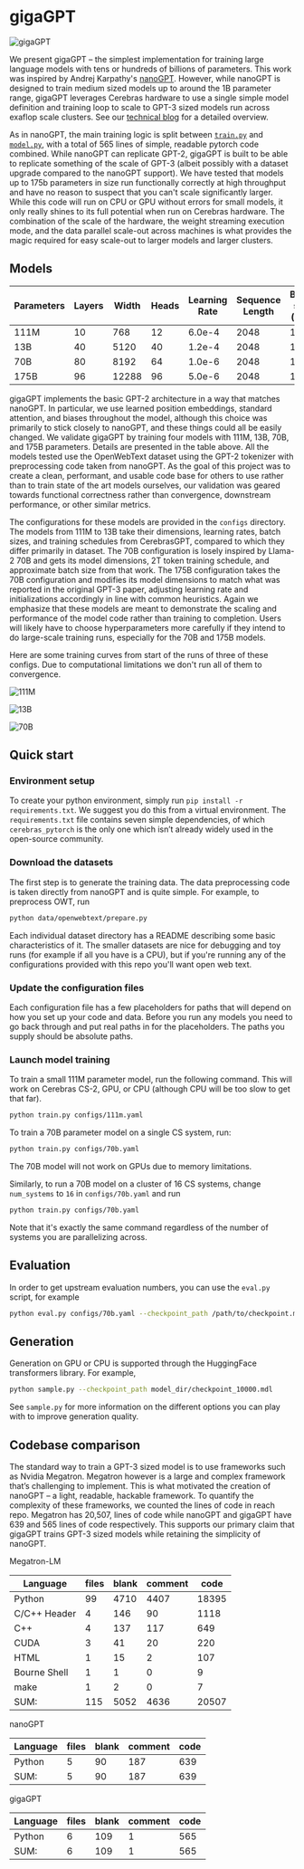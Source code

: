 # gigaGPT

![gigaGPT](assets/boats.png)

We present gigaGPT – the simplest implementation for training large language models with tens or hundreds of billions of parameters. This work was inspired by Andrej Karpathy's [nanoGPT](https://github.com/karpathy/nanoGPT/tree/master). However, while nanoGPT is designed to train medium sized models up to around the 1B parameter range, gigaGPT leverages Cerebras hardware to use a single simple model definition and training loop to scale to GPT-3 sized models run across exaflop scale clusters. See our [technical blog](https://www.cerebras.net/blog/gigaGPT) for a detailed overview.

As in nanoGPT, the main training logic is split between [`train.py`](./train.py) and [`model.py`](./model.py), with a total of 565 lines of simple, readable pytorch code combined. While nanoGPT can replicate GPT-2, gigaGPT is built to be able to replicate something of the scale of GPT-3 (albeit possibly with a dataset upgrade compared to the nanoGPT support). We have tested that models up to 175b parameters in size run functionally correctly at high throughput and have no reason to suspect that you can't scale significantly larger.
While this code will run on CPU or GPU without errors for small models, it only really shines to its full potential when run on Cerebras hardware. The combination of the scale of the hardware, the weight streaming execution mode, and the data parallel scale-out across machines is what provides the magic required for easy scale-out to larger models and larger clusters.

## Models

| Parameters | Layers | Width | Heads | Learning Rate | Sequence Length | Batch size (seq) |
| ---------- | ------ | ----- | ----- | ------------- | --------------- | ---------------- |
| 111M       | 10     | 768   | 12    | 6.0e-4        | 2048            | 120              |
| 13B        | 40     | 5120  | 40    | 1.2e-4        | 2048            | 1080             |
| 70B        | 80     | 8192  | 64    | 1.0e-6        | 2048            | 1472             |
| 175B       | 96     | 12288 | 96    | 5.0e-6        | 2048            | 1472             |

gigaGPT implements the basic GPT-2 architecture in a way that matches nanoGPT. In particular, we use learned position embeddings, standard attention, and biases throughout the model, although this choice was primarily to stick closely to nanoGPT, and these things could all be easily changed. We validate gigaGPT by training four models with 111M, 13B, 70B, and 175B parameters. Details are presented in the table above. All the models tested use the OpenWebText dataset using the GPT-2 tokenizer with preprocessing code taken from nanoGPT. As the goal of this project was to create a clean, performant, and usable code base for others to use rather than to train state of the art models ourselves, our validation was geared towards functional correctness rather than convergence, downstream performance, or other similar metrics.

The configurations for these models are provided in the `configs` directory. The models from 111M to 13B take their dimensions, learning rates, batch sizes, and training schedules from CerebrasGPT, compared to which they differ primarily in dataset. The 70B configuration is losely inspired by Llama-2 70B and gets its model dimensions, 2T token training schedule, and approximate batch size from that work. The 175B configuration takes the 70B configuration and modifies its model dimensions to match what was reported in the original GPT-3 paper, adjusting learning rate and initializations accordingly in line with common heuristics. Again we emphasize that these models are meant to demonstrate the scaling and performance of the model code rather than training to completion. Users will likely have to choose hyperparameters more carefully if they intend to do large-scale training runs, especially for the 70B and 175B models.

Here are some training curves from start of the runs of three of these configs. Due to computational limitations we don't run all of them to convergence.

![111M](assets/111m.png)

![13B](assets/13b.png)

![70B](assets/70b.png)

## Quick start

### Environment setup
To create your python environment, simply run `pip install -r requirements.txt`. We suggest you do this
from a virtual environment. The `requirements.txt` file contains seven simple dependencies, of which `cerebras_pytorch` is the only one which isn’t already widely used in the open-source community.

### Download the datasets
The first step is to generate the training data. The data preprocessing code is taken directly from nanoGPT
and is quite simple. For example, to preprocess OWT, run

```bash
python data/openwebtext/prepare.py
```

Each individual dataset directory has a README describing some basic characteristics of it. The smaller
datasets are nice for debugging and toy runs (for example if all you have is a CPU), but if you're
running any of the configurations provided with this repo you'll want open web text.

### Update the configuration files
Each configuration file has a few placeholders for paths that will depend on how you set up your code and data. Before you run any models you need to go back through and put real paths in for the placeholders. The paths you supply should be absolute paths.

### Launch model training

To train a small 111M parameter model, run the following command. This will work on Cerebras CS-2, GPU, or CPU
(although CPU will be too slow to get that far).

```bash
python train.py configs/111m.yaml
```

To train a 70B parameter model on a single CS system, run:

```bash
python train.py configs/70b.yaml
```

The 70B model will not work on GPUs due to memory limitations.

Similarly, to run a 70B model on a cluster of 16 CS systems, change `num_systems` to `16` in `configs/70b.yaml` and run

```bash
python train.py configs/70b.yaml
```

Note that it's exactly the same command regardless of the number of systems you are parallelizing across.


## Evaluation

In order to get upstream evaluation numbers, you can use the `eval.py` script, for example

```bash
python eval.py configs/70b.yaml --checkpoint_path /path/to/checkpoint.mdl
```

## Generation

Generation on GPU or CPU is supported through the HuggingFace transformers library. For example,

```bash
python sample.py --checkpoint_path model_dir/checkpoint_10000.mdl
```

See `sample.py` for more information on the different options you can play with to improve
generation quality.

## Codebase comparison
The standard way to train a GPT-3 sized model is to use frameworks such as Nvidia Megatron. Megatron however is a large and complex framework that’s challenging to implement. This is what motivated the creation of nanoGPT – a light, readable, hackable framework. To quantify the complexity of these frameworks, we counted the lines of code in reach repo. Megatron has 20,507, lines of code while nanoGPT and gigaGPT have 639 and 565 lines of code respectively. This supports our primary claim that gigaGPT trains GPT-3 sized models while retaining the simplicity of nanoGPT.

Megatron-LM

| Language                  | files |        blank |      comment |         code|
| ------------------------- | ----- | ------------ | ------------ | ----------- |
| Python                    |    99 |         4710 |         4407 |       18395 |
| C/C++ Header              |     4 |          146 |           90 |        1118 |
| C++                       |     4 |          137 |          117 |         649 |
| CUDA                      |     3 |           41 |           20 |         220 |
| HTML                      |     1 |           15 |            2 |         107 |
| Bourne Shell              |     1 |            1 |            0 |           9 |
| make                      |     1 |            2 |            0 |           7 |
| SUM:                      |   115 |         5052 |         4636 |       20507 |


nanoGPT

| Language                  | files |        blank |      comment |         code|
| ------------------------- | ----- | ------------ | ------------ | ----------- |
| Python                    |     5 |           90 |          187 |         639 |
| SUM:                      |     5 |           90 |          187 |         639 |

gigaGPT

| Language                  | files |        blank |      comment |         code|
| ------------------------- | ----- | ------------ | ------------ | ----------- |
| Python                    |     6 |          109 |            1 |         565 |
| SUM:                      |     6 |          109 |            1 |         565 |
